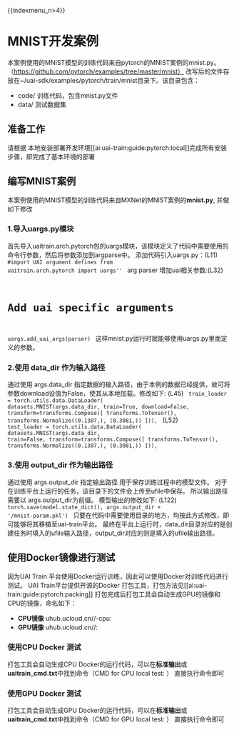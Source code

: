 {{indexmenu_n>4}}

# MNIST开发案例
本案例使用的MNIST模型的训练代码来自pytorch的MNIST案例的mnist.py。（https://github.com/pytorch/examples/tree/master/mnist）
改写后的文件存放在~/uai-sdk/examples/pytorch/train/mnist目录下。该目录包含：

  * code/ 训练代码，包含mnist.py文件
  * data/ 测试数据集

## 准备工作
请根据 本地安装部署开发环境[[ai:uai-train:guide:pytorch:local]]完成所有安装步骤，即完成了基本环境的部署 

## 编写MNIST案例
本案例使用的MNIST模型的训练代码来自MXNet的MNIST案例的**mnist.py**, 并做如下修改 

### 1.导入uargs.py模块

首先导入uaitrain.arch.pytorch包的uargs模块，该模块定义了代码中需要使用的命令行参数，然后将参数添加到argparse中。
添加代码引入uargs.py：(L11)
<code>
#import UAI argument defines
from uaitrain.arch.pytorch import uargs''
</code>
arg parser 增加uai相关参数:(L32)
<code>
# Add uai specific arguments
uargs.add_uai_args(parser)
</code>
这样mnist.py运行时就能够使用uargs.py里面定义的参数。

### 2.使用 data_dir 作为输入路径
通过使用 args.data\_dir 指定数据的输入路径，由于本例的数据已经提供，故可将参数download设值为False，使其从本地加载。修改如下: 
(L45)
<code>
train_loader = torch.utils.data.DataLoader(
    datasets.MNIST(args.data_dir, train=True, download=False,
                   transform=transforms.Compose([
                       transforms.ToTensor(),
                       transforms.Normalize((0.1307,), (0.3081,))
                   ])),
</code>
(L52)
<code>
test_loader = torch.utils.data.DataLoader(
    datasets.MNIST(args.data_dir, train=False, transform=transforms.Compose([
                       transforms.ToTensor(),
                       transforms.Normalize((0.1307,), (0.3081,))
                   ])),
</code>

### 3.使用 output_dir 作为输出路径
通过使用 args.output\_dir 指定输出路径 用于保存训练过程中的模型文件。 对于在训练平台上运行的任务，该目录下的文件会上传至ufile中保存。
所以输出路径需要以 args.output\_dir为前缀。
模型输出的修改如下:
(L122)
<code>
torch.save(model.state_dict(), args.output_dir + '/mnist-param.pkl')
</code>
只要在代码中需要使用目录的地方，均按此方式修改，即可能够将其移植至uai-train平台。
最终在平台上运行时，data\_dir目录对应的是创建任务时填入的ufile输入路径，output\_dir对应的则是填入的ufile输出路径。

## 使用Docker镜像进行测试
因为UAI Train 平台使用Docker运行训练，因此可以使用Docker对训练代码进行测试。
UAI Train平台提供开源的Docker 打包工具，打包方法见[[ai:uai-train:guide:pytorch:packing]] 
打包完成后打包工具会自动生成GPU的镜像和CPU的镜像，命名如下：

  * **CPU镜像** uhub.ucloud.cn/<uhub-bucket>/<user-def-name>-cpu:<usr-def-tag>
  * **GPU镜像** uhub.ucloud.cn/<uhub-bucket>/<user-def-name>:<usr-def-tag>

### 使用CPU Docker 测试
打包工具会自动生成CPU Docker的运行代码，可以在**标准输出**或**uaitrain\_cmd.txt**中找到命令（CMD for CPU local test: <docker run cmd> ）
直接执行命令即可

### 使用GPU Docker 测试
打包工具会自动生成GPU Docker的运行代码，可以在**标准输出**或**uaitrain\_cmd.txt**中找到命令（CMD for GPU local test: <docker run cmd> ）
直接执行命令即可